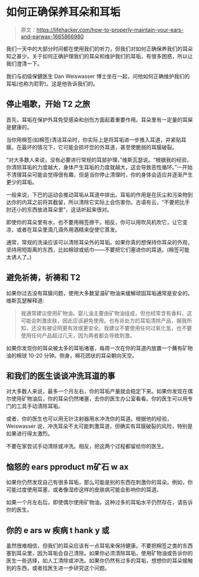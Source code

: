 # 如何正确保养耳朵和耳垢

> 原文：<https://lifehacker.com/how-to-properly-maintain-your-ears-and-earwax-1665866980>

我们一天中的大部分时间都在使用我们的听力，但我们对如何正确保养我们的耳朵知之甚少。关于如何正确护理我们的耳朵和维护我们的耳垢，有很多困惑，所以让我们澄清一下。



我们与初级保健医生 Dan Weiswasser 博士坐在一起，问他如何正确维护我们的耳垢(也称为耵聍)。这是他告诉我们的。

## 停止唱歌，开始 T2 之旅

首先，耳垢在保护外耳免受感染和创伤方面起着重要作用。耳朵里有一定量的耳屎是健康的。

当你用棉签(如棉签)清洁耳朵时，你实际上是将耳垢进一步推入耳道，并紧贴耳膜。在最坏的情况下，它可能会损坏您的外耳道，甚至使脆弱的耳膜破裂。

“对大多数人来说，没有必要进行常规的耳部护理，”维斯瓦瑟说。“根据我的经验，你清除耳垢的力度越大，身体产生耳垢的力度就越大，这会导致恶性循环。”一开始不清理耳朵可能会觉得很有趣，但是当你停止清理时，你的身体会适应并逐渐产生更少的耳垢。

一般来说，下巴的运动会推动耳垢从耳道中排出。耳垢的作用是在灰尘和污染物到达你的内耳之前将其截留，所以清除它实际上会伤害你。古语有云，“不要把比手肘还小的东西放进耳朵里”，这话听起来很对。

即使你的耳朵里有水，也不要用棉签擦干。相反，你可以用吹风机吹它，让它变凉，或者在耳朵里滴几滴外用酒精来促使它蒸发。

通常，常规的洗澡应该可以清除耳朵外的耳垢。如果你真的想保持你耳朵的外观，坚持用短距离的东西，比如棉球或纸巾——不要把它们塞进你的耳道。(棉签可能太诱人了。)

## 避免祈祷，祈祷和 T2

如果你过去没有耳膜问题，使用大多数室温矿物油来缓解顽固耳垢通常是安全的。维斯瓦瑟解释道:

> 我通常建议使用矿物油。婴儿油主要由矿物油组成，但也经常含有香料，这可能会刺激皮肤，因此应该避免使用。也有非处方的耳垢清除产品，据我所知，还没有被证明更有效或更安全。我建议不要使用任何过氧化氢，也不要使用任何产品超过几天，因为两者都会导致刺激。

如果你发现你的耳朵被太多的耳垢堵塞，每周一次在你的耳道内放置一个蘸有矿物油的棉球 10-20 分钟。侧身，棉花团状的耳朵朝向天空。

## 和我们的医生谈谈冲洗耳道的事

对大多数人来说，最多一个月左右，你的耳垢产量就会稳定下来。如果你发现在偶尔使用矿物油后，你的耳朵仍然堵塞，去你的医生办公室看看。你的医生可以用专门的工具手动清除耳垢。

或者，你的医生也可以用无针注射器用水冲洗你的耳道。根据他的经验，Weiswasser 说，冲洗耳朵不太可能刺激耳道，但确实有耳膜破裂的风险，特别是如果进行得太激烈。

不要在家尝试手动清除或冲洗。相反，把这两个过程都留给你的医生。

## 恼怒的 ears pproduct m矿石 w ax

如果你仍然发现自己有很多耳垢，那么可能是别的东西在刺激你的耳朵。例如，你可能过度使用耳塞，或者像湿疹这样的皮肤病可能会影响你的耳道。

如果一个月左右后，即使偶尔使用矿物油，这种过多的耳垢水平仍然存在，请告诉你的医生。

## 你的 e ars w 疾病 t hank y 或

虽然很难相信，但我们的耳朵应该有一点耳垢来保持健康。不要把棉签之类的东西塞到耳朵里，因为耳垢会自己清除。如果你必须清除耳垢，使用矿物油或告诉你的医生一些选择，如人工清除或冲洗。如果你仍然有过多的耳垢，想想你的耳朵接触到的东西，或者找医生进一步研究这个问题。